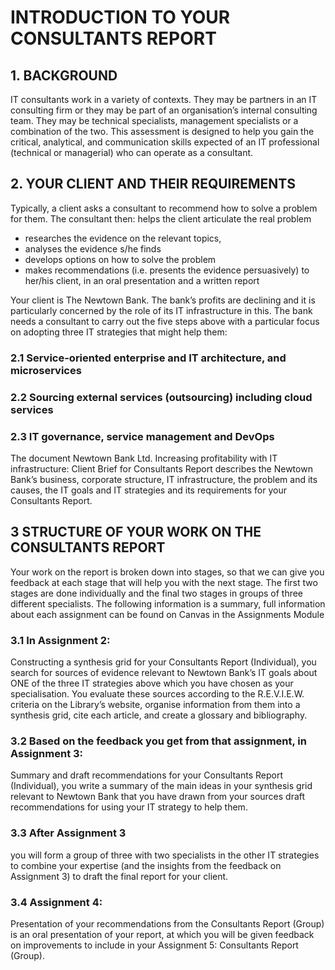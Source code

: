 
# INTRODUCTION TO YOUR CONSULTANTS REPORT
## 1. BACKGROUND
IT consultants work in a variety of contexts. They may be partners in an IT consulting firm or they may be part of an organisation’s internal consulting team. They may be technical specialists, management specialists or a combination of the two.
This assessment is designed to help you gain the critical, analytical, and communication skills expected of an IT professional (technical or managerial) who can operate as a consultant.
## 2. YOUR CLIENT AND THEIR REQUIREMENTS
Typically, a client asks a consultant to recommend how to solve a problem for them. The consultant then:
helps the client articulate the real problem
<ul>
<li>researches the evidence on the relevant topics,</li>
<li>analyses the evidence s/he finds</li>
<li>develops options on how to solve the problem</li>
<li>makes recommendations (i.e. presents the evidence persuasively) to her/his client, in an oral presentation and a written report</li>
</ul>
Your client is The Newtown Bank. The bank’s profits are declining and it is particularly concerned by the role of its IT infrastructure in this. The bank needs a consultant to carry out the five steps above with a particular focus on adopting three IT strategies that might help them:

### 2.1 Service-oriented enterprise and IT architecture, and microservices

### 2.2 Sourcing external services (outsourcing) including cloud services  

### 2.3 IT governance, service management and DevOps
The document Newtown Bank Ltd. Increasing profitability with IT infrastructure: Client Brief for Consultants Report describes the Newtown Bank’s business, corporate structure, IT infrastructure, the problem and its causes, the IT goals and IT strategies and its requirements for your Consultants Report.

## 3 STRUCTURE OF YOUR WORK ON THE CONSULTANTS REPORT
Your work on the report is broken down into stages, so that we can give you feedback at each stage that will help you with the next stage. The first two stages are done individually and the final two stages in groups of three different specialists. The following information is a summary, full information about each assignment can be found on Canvas in the Assignments Module
### 3.1 In Assignment 2:
Constructing a synthesis grid for your Consultants Report (Individual), you search for sources of evidence relevant to Newtown Bank’s IT goals about ONE of the three IT strategies above which you have chosen as your specialisation. You evaluate these sources according to the R.E.V.I.E.W. criteria on the Library’s website, organise information from them into a synthesis grid, cite each article, and create a glossary and bibliography.
### 3.2 Based on the feedback you get from that assignment, in Assignment 3:
Summary and draft recommendations for your Consultants Report (Individual), you write a summary of the main ideas in your synthesis grid relevant to Newtown Bank that you have drawn from your sources draft
recommendations for using your IT strategy to help them.
### 3.3 After Assignment 3
you will form a group of three with two specialists in the other IT strategies to combine your expertise (and the insights from the feedback on Assignment 3) to draft the final report for your client.
### 3.4 Assignment 4:
Presentation of your recommendations from the Consultants Report (Group) is an oral presentation of your report, at which you will be given feedback on improvements to include in your Assignment 5: Consultants Report (Group).

